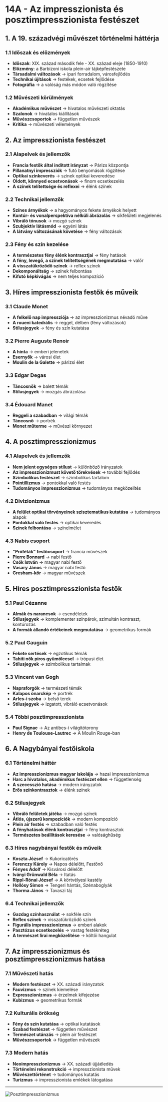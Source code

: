 # 14A - Az impresszionista és posztimpresszionista festészet

## 1. A 19. századvégi művészet történelmi háttérja

### 1.1 Időszak és előzmények
- **Időszak**: XIX. század második fele - XX. század eleje (1850-1910)
- **Előzmény**: a Barbizoni iskola plein-air tájképfestészete
- **Társadalmi változások** → ipari forradalom, városfejlődés
- **Technikai újítások** → festékek, ecsetek fejlődése
- **Fotográfia** → a valóság más módon való rögzítése

### 1.2 Művészeti körülmények
- **Akadémikus művészet** → hivatalos művészeti oktatás
- **Szalonok** → hivatalos kiállítások
- **Művészcsoportok** → független művészek
- **Kritika** → művészeti vélemények

## 2. Az impresszionista festészet

### 2.1 Alapelvek és jellemzők
- **Francia festők által indított irányzat** → Párizs központja
- **Pillanatnyi impressziók** → futó benyomások rögzítése
- **Optikai színkeverés** → színek optikai keveredése
- **Oldott, könnyed ecsetvonások** → finom ecsetkezelés
- **A színek telítettsége és reflexei** → élénk színek

### 2.2 Technikai jellemzők
- **Színes árnyékok** → a hagyományos fekete árnyékok helyett
- **Kontúr- és vonalperspektíva nélküli ábrázolás** → síkfelületi megjelenés
- **Vibráló tónusok** → mozgó színek
- **Szubjektív látásmód** → egyéni látás
- **A látvány változásának követése** → fény változások

### 2.3 Fény és szín kezelése
- **A természetes fény élénk kontrasztjai** → fény hatások
- **A fény, levegő, a színek telítettségének megmutatása** → valőr
- **A visszatükröződő színek** → reflex színek
- **Dekomponáltság** → színek felbontása
- **Kifutó képkivágás** → nem teljes kompozíció

## 3. Híres impresszionista festők és műveik

### 3.1 Claude Monet
- **A felkelő nap impressziója** → az impresszionizmus névadó műve
- **A roueni katedrális** → reggel, délben (fény változások)
- **Stílusjegyek** → fény és szín kutatása

### 3.2 Pierre Auguste Renoir
- **A hinta** → emberi jelenetek
- **Esernyők** → városi élet
- **Moulin de la Galette** → párizsi élet

### 3.3 Edgar Degas
- **Táncosnők** → balett témák
- **Stílusjegyek** → mozgás ábrázolása

### 3.4 Édouard Manet
- **Reggeli a szabadban** → világi témák
- **Táncosnő** → portrék
- **Monet műterme** → művészi környezet

## 4. A posztimpresszionizmus

### 4.1 Alapelvek és jellemzők
- **Nem jelent egységes stílust** → különböző irányzatok
- **Az impresszionizmust követő törekvések** → további fejlődés
- **Szimbolikus festészet** → szimbolikus tartalom
- **Pointillizmus** → pontokkal való festés
- **Tudományos impresszionizmus** → tudományos megközelítés

### 4.2 Divizionizmus
- **A felület optikai törvényeinek szisztematikus kutatása** → tudományos alapok
- **Pontokkal való festés** → optikai keveredés
- **Színek felbontása** → színelmélet

### 4.3 Nabis csoport
- **"Próféták" festőcsoport** → francia művészek
- **Pierre Bonnard** → nabi festő
- **Csók István** → magyar nabi festő
- **Vasary János** → magyar nabi festő
- **Gresham-kör** → magyar művészek

## 5. Híres posztimpresszionista festők

### 5.1 Paul Cézanne
- **Almák és narancsok** → csendéletek
- **Stílusjegyek** → komplementer színpárok, szimultán kontraszt, kontúrozás
- **A formák állandó értékeinek megmutatása** → geometrikus formák

### 5.2 Paul Gauguin
- **Fekete sertések** → egzotikus témák
- **Tahiti nők piros gyümölccsel** → trópusi élet
- **Stílusjegyek** → szimbolikus tartalmak

### 5.3 Vincent van Gogh
- **Napraforgók** → természeti témák
- **Kalapos önarckép** → portrék
- **Arles-i szoba** → belső terek
- **Stílusjegyek** → izgatott, vibráló ecsetvonások

### 5.4 Többi posztimpresszionista
- **Paul Signac** → Az antibes-i világítótorony
- **Henry de Toulouse-Lautrec** → A Moulin Rouge-ban

## 6. A Nagybányai festőiskola

### 6.1 Történelmi háttér
- **Az impresszionizmus magyar iskolája** → hazai impresszionizmus
- **Harc a hivatalos, akadémikus festészet ellen** → függetlenség
- **A szecesszió hatása** → modern irányzatok
- **Erős színkontrasztok** → élénk színek

### 6.2 Stílusjegyek
- **Vibráló felületek játéka** → mozgó színek
- **Átlós, újszerű kompozíciók** → modern kompozíció
- **Plein air festés** → szabadban való festés
- **A fényhatások élénk kontrasztjai** → fény kontrasztok
- **Természetes beállítások keresése** → valósághűség

### 6.3 Híres nagybányai festők és műveik
- **Koszta József** → Kukoricatörés
- **Ferenczy Károly** → Napos délelőtt, Festőnő
- **Fényes Adolf** → Kisvárosi délelőtt
- **Iványi Grünwald Béla** → Itatás
- **Rippl-Rónai József** → A körtvélyesi kastély
- **Hollósy Simon** → Tengeri hántás, Szénaboglyák
- **Thorma János** → Tavaszi táj

### 6.4 Technikai jellemzők
- **Gazdag színhasználat** → sokféle szín
- **Reflex színek** → visszatükröződő színek
- **Figurális impresszionizmus** → emberi alakok
- **Pasztózus ecsetkezelés** → vastag festékréteg
- **A természet lírai megközelítése** → költői hangulat

## 7. Az impresszionizmus és posztimpresszionizmus hatása

### 7.1 Művészeti hatás
- **Modern festészet** → XX. századi irányzatok
- **Fauvizmus** → színek kiemelése
- **Expresszionizmus** → érzelmek kifejezése
- **Kubizmus** → geometrikus formák

### 7.2 Kulturális örökség
- **Fény és szín kutatása** → optikai kutatások
- **Szabad festészet** → független művészet
- **Természet utánzás** → plein air festészet
- **Művészcsoportok** → független művészek

### 7.3 Modern hatás
- **Neoimpresszionizmus** → XX. századi újjáéledés
- **Történelmi rekonstrukció** → impresszionista művek
- **Művészettörténet** → tudományos kutatás
- **Turizmus** → impresszionista emlékek látogatása

---

![Posztimpresszionizmus](../base/kepek/images/14_Posztimpresszionuzmus_KÉP.png)

